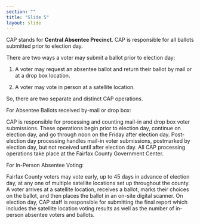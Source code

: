 ```yaml
---
section: ""
title: "Slide 5"
layout: slide
---
```


CAP stands for **Central Absentee Precinct**. CAP is responsible for all ballots submitted prior to election day.

There are two ways a voter may submit a ballot prior to election day:

1. A voter may request an absentee ballot and return their ballot by mail or at a drop box location.

2. A voter may vote in person at a satellite location.

So, there are two separate and distinct CAP operations.

For Absentee Ballots received by-mail or drop box:

CAP is responsible for processing and counting mail-in and drop box voter submissions. These operations begin prior to election day, continue on election day, and go through noon on the Friday after election day. Post-election day processing handles mail-in voter submissions, postmarked by election day, but not received until after election day. All CAP processing operations take place at the Fairfax County Government Center.

For In-Person Absentee Voting:

Fairfax County voters may vote early, up to 45 days in advance of election day, at any one of multiple satellite locations set up throughout the county. A voter arrives at a satellite location, receives a ballot, marks their choices on the ballot, and then places the ballot in an on-site digital scanner. On election day, CAP staff is responsible for submitting the final report which includes the satellite location voting results as well as the number of in-person absentee voters and ballots.